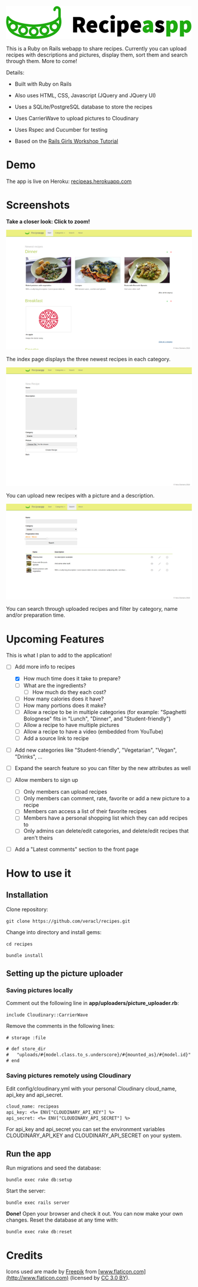![Logo](/app/assets/images/logo.png?raw=true "Logo")

This is a Ruby on Rails webapp to share recipes. Currently you can upload recipes with descriptions and pictures, display them, sort them and search through them. More to come!

Details:

* Built with Ruby on Rails

* Also uses HTML, CSS, Javascript (JQuery and JQuery UI)

* Uses a SQLite/PostgreSQL database to store the recipes

* Uses CarrierWave to upload pictures to Cloudinary

* Uses Rspec and Cucumber for testing

* Based on the [Rails Girls Workshop Tutorial](http://guides.railsgirls.com/app)

# Demo

The app is live on Heroku: [recipeas.herokuapp.com](http://recipeas.herokuapp.com)

# Screenshots

**Take a closer look: Click to zoom!**

![Screenshot](/app/assets/images/screenshot_index.png?raw=true "Screenshot of the index page")

The index page displays the three newest recipes in each category.

![Screenshot](/app/assets/images/screenshot_new_recipe.png?raw=true "Screenshot of the New Recipe page")

You can upload new recipes with a picture and a description.

![Screenshot](/app/assets/images/screenshot_search.png?raw=true "Screenshot of the search page")

You can search through uploaded recipes and filter by category, name and/or preparation time.

# Upcoming Features

This is what I plan to add to the application!

- [ ] Add more info to recipes
    - [x] How much time does it take to prepare?
    - [ ] What are the ingredients?
      - [ ] How much do they each cost?
    - [ ] How many calories does it have?
    - [ ] How many portions does it make?
    - [ ] Allow a recipe to be in multiple categories (for example: "Spaghetti Bolognese" fits in "Lunch", "Dinner", and "Student-friendly")
    - [ ] Allow a recipe to have multiple pictures
    - [ ] Allow a recipe to have a video (embedded from YouTube)
    - [ ] Add a source link to recipe

- [ ] Add new categories like "Student-friendly", "Vegetarian", "Vegan", "Drinks", ...

- [ ] Expand the search feature so you can filter by the new attributes as well

- [ ] Allow members to sign up
    - [ ] Only members can upload recipes
    - [ ] Only members can comment, rate, favorite or add a new picture to a recipe
    - [ ] Members can access a list of their favorite recipes
    - [ ] Members have a personal shopping list which they can add recipes to
    - [ ] Only admins can delete/edit categories, and delete/edit recipes that aren't theirs

- [ ] Add a "Latest comments" section to the front page

# How to use it

## Installation

Clone repository:

`git clone https://github.com/veracl/recipes.git`

Change into directory and install gems:

`cd recipes`

`bundle install`

## Setting up the picture uploader

### Saving pictures locally

Comment out the following line in **app/uploaders/picture_uploader.rb**:

`include Cloudinary::CarrierWave`

Remove the comments in the following lines:

`# storage :file`

```
# def store_dir
#   "uploads/#{model.class.to_s.underscore}/#{mounted_as}/#{model.id}"
# end
```

### Saving pictures remotely using Cloudinary

Edit config/cloudinary.yml with your personal Cloudinary cloud_name, api_key and api_secret.

```
cloud_name: recipeas
api_key: <%= ENV["CLOUDINARY_API_KEY"] %>
api_secret: <%= ENV["CLOUDINARY_API_SECRET"] %>
```

For api_key and api_secret you can set the environment variables CLOUDINARY_API_KEY and CLOUDINARY_API_SECRET on your system.

## Run the app

Run migrations and seed the database:

`bundle exec rake db:setup`

Start the server:

`bundle exec rails server`

**Done!** Open your browser and check it out. You can now make your own changes. Reset the database at any time with:

`bundle exec rake db:reset`

# Credits

Icons used are made by [Freepik](http://www.freepik.com) from [www.flaticon.com](http://www.flaticon.com) (licensed by [CC 3.0 BY](http://creativecommons.org/licenses/by/3.0/)).
